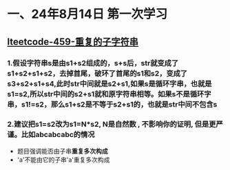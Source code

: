 # 一、24年8月14日 第一次学习
## [lteetcode-459-重复的子字符串](https://leetcode.cn/problems/repeated-substring-pattern/description/)

### 1.假设字符串s是由s1+s2组成的，s+s后，str就变成了s1+s2+s1+s2，去掉首尾，破环了首尾的s1和s2，变成了s3+s2+s1+s4,此时str中间就是s2+s1,如果s是循环字串，也就是s1=s2,所以str中间的s2+s1就和原字符串相等。如果s不是循环字串，s1!=s2，那么s1+s2是不等于s2+s1的，也就是str中间不包含s


### 2.建议把s1=s2改为s1=N*s2, N是自然数 , 不影响你的证明, 但是更严谨。比如abcabcabc的情况

- 题目强调能否由子串**重复多次构成**
- 'a'不能由它的子串'a'重复多次构成
